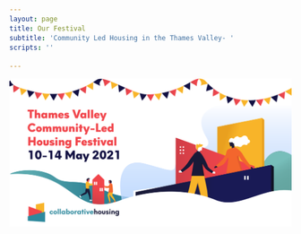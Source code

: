 ```yaml
---
layout: page
title: Our Festival
subtitle: 'Community Led Housing in the Thames Valley- '
scripts: ''

---
```

[![](/uploads/thames-valley-clh-festival-web-09.png)]()